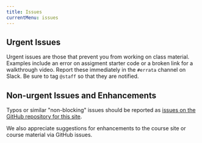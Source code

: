 ```yaml
---
title: Issues
currentMenu: issues
---
```


## Urgent Issues

Urgent issues are those that prevent you from working on class material. Examples include an error on assigment starter code or a broken link for a walkthrough video. Report these immediately in the `#errata` channel on Slack. Be sure to tag `@staff` so that they are notified.

## Non-urgent Issues and Enhancements

Typos or similar "non-blocking" issues should be reported as [issues on the GitHub repository for this site](https://github.com/LaunchCodeEducation/web-fundamentals/issues).

We also appreciate suggestions for enhancements to the course site or course material via GitHub issues.
